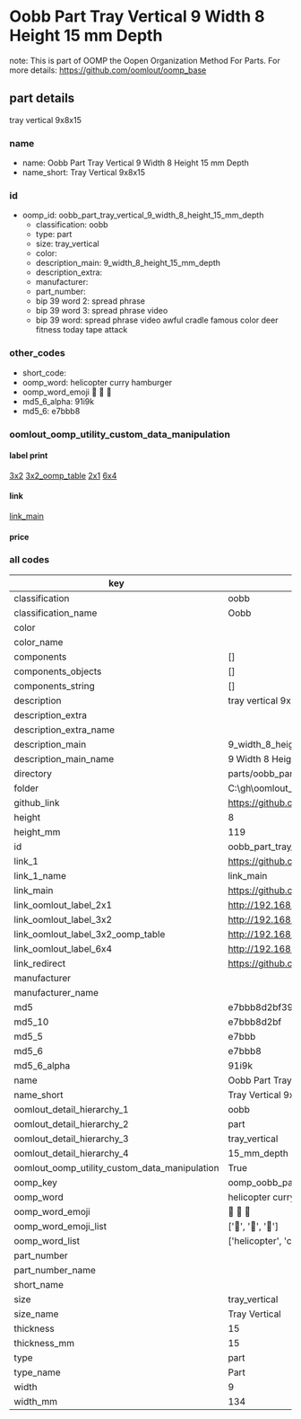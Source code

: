 # Oobb Part Tray Vertical 9 Width 8 Height 15 mm Depth  

note: This is part of OOMP the Oopen Organization Method For Parts. For more details: https://github.com/oomlout/oomp_base

##  part details
  



tray vertical 9x8x15



### name
* name: Oobb Part Tray Vertical 9 Width 8 Height 15 mm Depth
* name_short: Tray Vertical 9x8x15 
### id
* oomp_id: oobb_part_tray_vertical_9_width_8_height_15_mm_depth
  * classification: oobb
  * type: part
  * size: tray_vertical
  * color: 
  * description_main: 9_width_8_height_15_mm_depth
  * description_extra: 
  * manufacturer: 
  * part_number: 
  * bip 39 word 2: spread phrase
  * bip 39 word 3: spread phrase video
  * bip 39 word: spread phrase video awful cradle famous color deer fitness today tape attack

### other_codes
* short_code: 
* oomp_word: helicopter curry hamburger
* oomp_word_emoji :helicopter: :curry: :hamburger:
* md5_6_alpha: 91i9k
* md5_6: e7bbb8






### oomlout_oomp_utility_custom_data_manipulation
#### label print
[3x2](http://192.168.1.245:1112/?label=oomp%2091i9k)
[3x2_oomp_table](http://192.168.1.108:1112/?label=oomp%2091i9k)
[2x1](http://192.168.1.242:1112/?label=oomp%2091i9k)
[6x4](http://192.168.1.55:1112/?label=oomp%2091i9k)    

#### link

[link_main](https://github.com/oomlout/oomlout_oobb_version_4_generated_parts/tree/main/navigation_oomp/oobb/part/tray_vertical/9_width_8_height_15_mm_depth/part)                              

#### price







### all codes 
| key | value |  
| --- | --- |  
| classification | oobb |  
| classification_name | Oobb |  
| color |  |  
| color_name |  |  
| components | [] |  
| components_objects | [] |  
| components_string | [] |  
| description | tray vertical 9x8x15 |  
| description_extra |  |  
| description_extra_name |  |  
| description_main | 9_width_8_height_15_mm_depth |  
| description_main_name | 9 Width 8 Height 15 mm Depth |  
| directory | parts/oobb_part_tray_vertical_9_width_8_height_15_mm_depth |  
| folder | C:\gh\oomlout_oobb_version_4_generated_parts\parts\oobb_part_tray_vertical_9_width_8_height_15_mm_depth |  
| github_link | https://github.com/oomlout/oomlout_oomp_part_src/tree/main/parts/oobb_part_tray_vertical_9_width_8_height_15_mm_depth |  
| height | 8 |  
| height_mm | 119 |  
| id | oobb_part_tray_vertical_9_width_8_height_15_mm_depth |  
| link_1 | https://github.com/oomlout/oomlout_oobb_version_4_generated_parts/tree/main/navigation_oomp/oobb/part/tray_vertical/9_width_8_height_15_mm_depth/part |  
| link_1_name | link_main |  
| link_main | https://github.com/oomlout/oomlout_oobb_version_4_generated_parts/tree/main/navigation_oomp/oobb/part/tray_vertical/9_width_8_height_15_mm_depth/part |  
| link_oomlout_label_2x1 | http://192.168.1.242:1112/?label=oomp%2091i9k |  
| link_oomlout_label_3x2 | http://192.168.1.245:1112/?label=oomp%2091i9k |  
| link_oomlout_label_3x2_oomp_table | http://192.168.1.108:1112/?label=oomp%2091i9k |  
| link_oomlout_label_6x4 | http://192.168.1.55:1112/?label=oomp%2091i9k |  
| link_redirect | https://github.com/oomlout/oomlout_oobb_version_4_generated_parts/tree/main/parts/oobb_tray_vertical_09_08_15 |  
| manufacturer |  |  
| manufacturer_name |  |  
| md5 | e7bbb8d2bf3945b54a98f10be7a8f698 |  
| md5_10 | e7bbb8d2bf |  
| md5_5 | e7bbb |  
| md5_6 | e7bbb8 |  
| md5_6_alpha | 91i9k |  
| name | Oobb Part Tray Vertical 9 Width 8 Height 15 mm Depth |  
| name_short | Tray Vertical 9x8x15  |  
| oomlout_detail_hierarchy_1 | oobb |  
| oomlout_detail_hierarchy_2 | part |  
| oomlout_detail_hierarchy_3 | tray_vertical |  
| oomlout_detail_hierarchy_4 | 15_mm_depth |  
| oomlout_oomp_utility_custom_data_manipulation | True |  
| oomp_key | oomp_oobb_part_tray_vertical_9_width_8_height_15_mm_depth |  
| oomp_word | helicopter curry hamburger |  
| oomp_word_emoji | :helicopter: :curry: :hamburger: |  
| oomp_word_emoji_list | [':helicopter:', ':curry:', ':hamburger:'] |  
| oomp_word_list | ['helicopter', 'curry', 'hamburger'] |  
| part_number |  |  
| part_number_name |  |  
| short_name |  |  
| size | tray_vertical |  
| size_name | Tray Vertical |  
| thickness | 15 |  
| thickness_mm | 15 |  
| type | part |  
| type_name | Part |  
| width | 9 |  
| width_mm | 134 |  
